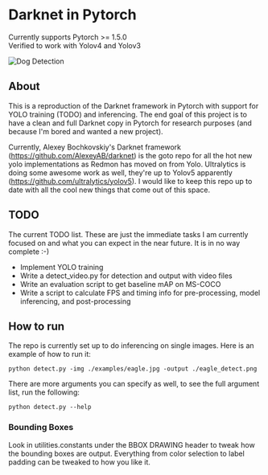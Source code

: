 # Darknet in Pytorch
Currently supports Pytorch >= 1.5.0  
Verified to work with Yolov4 and Yolov3

![Dog Detection](https://lh3.googleusercontent.com/7fDn_S03jrwJNxWoUIB46VIB2_LXiccuQtS-8Xf8Uk0ooghJV3IcQ_p_r2IoG_CuExD2CXzINWbKfXrW37Rp25O2fxh3WiU7DFVuQJtLVzlBYs4HAnXJKmTHlJLSYNnTRC9ACbd_vA=w2400 "Dog Detection")

## About
This is a reproduction of the Darknet framework in Pytorch with support for YOLO training (TODO) and inferencing. The end goal of this project is to have a clean and full Darknet copy in Pytorch for research purposes (and because I'm bored and wanted a new project).

Currently, Alexey Bochkovskiy's Darknet framework (https://github.com/AlexeyAB/darknet) is the goto repo for all the hot new yolo implementations as Redmon has moved on from Yolo. Ultralytics is doing some awesome work as well, they're up to Yolov5 apparently (https://github.com/ultralytics/yolov5). I would like to keep this repo up to date with all the cool new things that come out of this space.

## TODO
The current TODO list. These are just the immediate tasks I am currently focused on and what you can expect in the near future. It is in no way complete :-)
* Implement YOLO training
* Write a detect_video.py for detection and output with video files
* Write an evaluation script to get baseline mAP on MS-COCO
* Write a script to calculate FPS and timing info for pre-processing, model inferencing, and post-processing

## How to run
The repo is currently set up to do inferencing on single images. Here is an example of how to run it:

```
python detect.py -img ./examples/eagle.jpg -output ./eagle_detect.png
```
There are more arguments you can specify as well, to see the full argument list, run the following:
```
python detect.py --help
```

### Bounding Boxes
Look in utilities.constants under the BBOX DRAWING header to tweak how the bounding boxes are output. Everything from color selection to label padding can be tweaked to how you like it.



